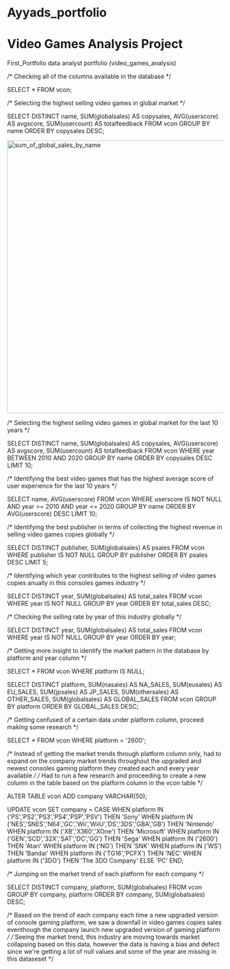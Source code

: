 # Ayyads_portfolio
# Video Games Analysis Project
First_Portfolio
data analyst portfolio (video_games_analysis)

/* Checking all of the columns available in the database */ 

SELECT * FROM vcon;

/* Selecting the highest selling video games in global market */ 

SELECT DISTINCT name, SUM(globalsales) AS copysales, AVG(userscore) AS avgscore, SUM(usercount) AS totalfeedback
FROM vcon 
GROUP BY name
ORDER BY copysales DESC;


<img width="635" alt="sum_of_global_sales_by_name" src="https://github.com/Ayyad96/Ayyads_portfolio/assets/140683898/8edfafff-950c-4fbd-8ce9-f53472482a51">


/* Selecting the highest selling video games in global market for the last 10 years */

SELECT DISTINCT name, SUM(globalsales) AS copysales, AVG(userscore) AS avgscore, SUM(usercount) AS totalfeedback
FROM vcon 
WHERE year BETWEEN 2010 AND 2020
GROUP BY name 
ORDER BY copysales DESC 
LIMIT 10;

/* Identifying the best video games that has the highest average score of user experience for the last 10 years */

SELECT name, AVG(userscore)
FROM vcon
WHERE userscore IS NOT NULL AND year >= 2010 AND year <= 2020
GROUP BY name
ORDER BY AVG(userscore) DESC
LIMIT 10;

/* Identifying the best publisher in terms of collecting the highest revenue in selling video games copies globally */

SELECT DISTINCT publisher, SUM(globalsales) AS psales
FROM vcon
WHERE publisher IS NOT NULL
GROUP BY publisher
ORDER BY psales DESC
LIMIT 5;

/* Identifying which year contributes to the highest selling of video games copies anually in this consoles games industry */

SELECT DISTINCT year, SUM(globalsales) AS total_sales
FROM vcon
WHERE year IS NOT NULL
GROUP BY year 
ORDER BY total_sales DESC;

/* Checking the selling rate by year of this industry globally */

SELECT DISTINCT year, SUM(globalsales) AS total_sales
FROM vcon
WHERE year IS NOT NULL
GROUP BY year 
ORDER BY year;

/* Getting more insight to identify the market pattern in the database by platform and year column */ 

SELECT * FROM vcon
WHERE platform IS NULL;

SELECT DISTINCT platform, SUM(nasales) AS NA_SALES, SUM(eusales) AS EU_SALES, SUM(jpsales) AS JP_SALES, SUM(othersales) AS OTHER_SALES, SUM(globalsales) AS GLOBAL_SALES
FROM vcon
GROUP BY platform
ORDER BY GLOBAL_SALES DESC;

/* Getting confused of a certain data under platform column, proceed making some research */

SELECT * FROM vcon WHERE platform = '2600';

/* Instead of getting the market trends through platform column only, had to expand on the company market trends throughout the upgraded and newest consoles gaming platform they created each and every year available */
/* Had to run a few research and proceeding to create a new column in the table based on the platform column in the vcon table */

ALTER TABLE vcon
ADD company VARCHAR(50);

UPDATE vcon
SET company =
	CASE 
		WHEN platform IN ('PS','PS2','PS3','PS4','PSP','PSV') THEN 'Sony'
		WHEN platform IN ('NES','SNES','N64','GC','Wii','WiiU','DS','3DS','GBA','GB') THEN 'Nintendo'
		WHEN platform IN ('XB','X360','XOne') THEN 'Microsoft'
		WHEN platform IN ('GEN','SCD','32X','SAT','DC','GG') THEN 'Sega'
		WHEN platform IN ('2600') THEN 'Atari'
		WHEN platform IN ('NG') THEN 'SNK'
		WHEN platform IN ('WS') THEN 'Bandai'
		WHEN platform IN ('TG16','PCFX') THEN 'NEC'
		WHEN platform IN ('3DO') THEN 'The 3DO Company'
		ELSE 'PC'
	END;

 /* Jumping on the market trend of each platform for each company */

SELECT DISTINCT company, platform, SUM(globalsales)
FROM vcon 
GROUP BY company, platform
ORDER BY company, SUM(globalsales) DESC;

/* Based on the trend of each company each time a new upgraded version of console gaming platform, we saw a downfall in video games copies sales eventhough the company launch new upgraded version of gaming platform */
/* Seeing the market trend, this industry are moving towards market collapsing based on this data, however the data is having a bias and defect since we're getting a lot of null values and some of the year are missing in this dataseset */


